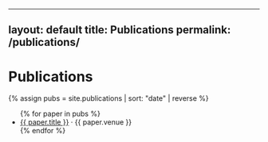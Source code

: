 <!-- _pages/publications.md -->
---
layout: default
title: Publications
permalink: /publications/
---

# Publications

{% assign pubs = site.publications | sort: "date" | reverse %}
<ul>
  {% for paper in pubs %}
    <li>
      <a href="{{ paper.url | relative_url }}">{{ paper.title }}</a>
      <span>· {{ paper.venue }}</span>
    </li>
  {% endfor %}
</ul>
